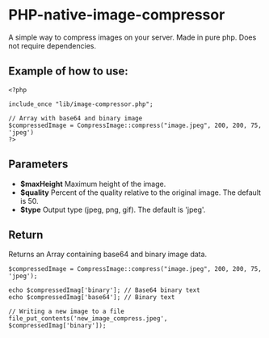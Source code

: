 # PHP-native-image-compressor
A simple way to compress images on your server. Made in pure php. Does not require dependencies.

## Example of how to use:
```
<?php

include_once "lib/image-compressor.php";

// Array with base64 and binary image
$compressedImage = CompressImage::compress("image.jpeg", 200, 200, 75, 'jpeg')
?>
```

## Parameters
- **$maxHeight** Maximum height of the image.
- **$quality** Percent of the quality relative to the original image. The default is 50.
- **$type** Output type (jpeg, png, gif). The default is 'jpeg'.

## Return
Returns an Array containing base64 and binary image data.
```
$compressedImage = CompressImage::compress("image.jpeg", 200, 200, 75, 'jpeg');

echo $compressedImag['binary']; // Base64 binary text
echo $compressedImag['base64']; // Binary text

// Writing a new image to a file
file_put_contents('new_image_compress.jpeg', $compressedImag['binary']);
```
